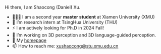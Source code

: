 <p2>Hi there, I am Shaocong (Daniel) Xu.</p2>
- 👨🏼‍💻 I am a second year **master student** at Xiamen University (XMU)
- 🌱 I’m research intern at TsingHua University (THU)
- ⚡  I am actively looking for Ph.D in 2024 Fall!
- 🔭 I’m working on 3D perception and 3D language-guided perception.
- 💬 My [homepage](https://daniellli.github.io/)
- 📫 How to reach me: xushaocong@stu.xmu.edu.cn
<!--
**guochengqian/guochengqian** is a ✨ _special_ ✨ repository because its `README.md` (this file) appears on your GitHub profile.

Here are some ideas to get you started:

- 🔭 I’m currently working on ...
- 🌱 I’m currently learning ...
- 👯 I’m looking to collaborate on ...
- 🤔 I’m looking for help with ...
- 💬 Ask me about ...
- 📫 How to reach me: ...
- 😄 Pronouns: ...
- ⚡ Fun fact: ...

- :book: Check my publications via [google scholar](https://scholar.google.com/citations?user=DUDaxg4AAAAJ&hl=en)

<div align="center">
  <p>

  <a href="https://github.com/guochengqian">

  <img src="https://github-readme-stats.vercel.app/api?username=guochengqian&show_icons=true&theme=default&hide=contribs,issues" />

  </a>
  
  </p>
</div>

-->
